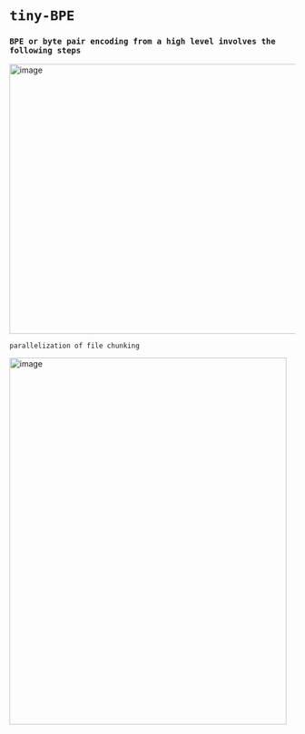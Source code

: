 # `tiny-BPE`

### `BPE or byte pair encoding from a high level involves the following steps`
<img width="1373" height="476" alt="image" src="https://github.com/user-attachments/assets/0ea664d6-92a8-4b4c-9e19-49ef9488c16a" />

`parallelization of file chunking`

<img width="488" height="647" alt="image" src="https://github.com/user-attachments/assets/ccec2ffc-6bfd-4687-8fe2-f3128db57fb8" />
